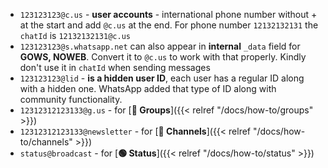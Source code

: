 <div></div>

- `123123123@c.us` -  **user accounts** - international phone number without + at the start and add `@c.us` at the end. 
For phone number `12132132131` the `chatId` is  `12132132131@c.us`
- `123123123@s.whatsapp.net` can also appear in **internal** `_data` field for **GOWS, NOWEB**. Convert it to `@c.us` to work with that properly. Kindly don't use it in `chatId` when sending messages
- `123123123@lid` - **is a hidden user ID**, each user has a regular ID along with a hidden one. WhatsApp added that type of ID along with community functionality.
- `12312312123133@g.us` - for [**👥 Groups**]({{< relref "/docs/how-to/groups" >}})
- `12312312123133@newsletter` - for [**📢 Channels**]({{< relref "/docs/how-to/channels" >}})
- `status@broadcast` - for [**🟢 Status**]({{< relref "/docs/how-to/status" >}}) 
